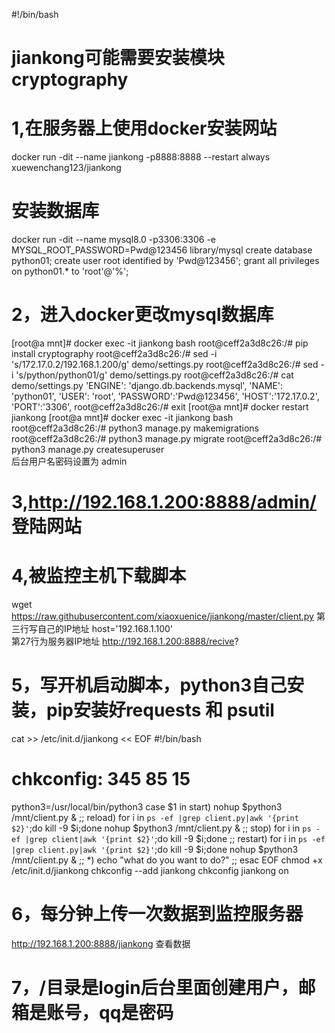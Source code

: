 #!/bin/bash
# jiankong可能需要安装模块 cryptography
# 1,在服务器上使用docker安装网站
docker run -dit --name  jiankong -p8888:8888 --restart always xuewenchang123/jiankong
# 安装数据库
docker run -dit --name mysql8.0  -p3306:3306 -e MYSQL_ROOT_PASSWORD=Pwd@123456 library/mysql
create database python01;
create user root identified by 'Pwd@123456';
grant all privileges on python01.* to 'root'@'%';
# 2，进入docker更改mysql数据库<br>
[root@a mnt]# docker exec  -it jiankong bash
root@ceff2a3d8c26:/# pip install cryptography
root@ceff2a3d8c26:/# sed -i 's/172.17.0.2/192.168.1.200/g' demo/settings.py 
root@ceff2a3d8c26:/# sed -i 's/python/python01/g' demo/settings.py 
root@ceff2a3d8c26:/# cat demo/settings.py 
        'ENGINE': 'django.db.backends.mysql',
        'NAME': 'python01',
        'USER': 'root',
        'PASSWORD':'Pwd@123456',
        'HOST':'172.17.0.2',
        'PORT':'3306',
root@ceff2a3d8c26:/# exit
[root@a mnt]# docker restart jiankong
[root@a mnt]# docker exec  -it jiankong bash
root@ceff2a3d8c26:/# python3 manage.py makemigrations
root@ceff2a3d8c26:/# python3 manage.py migrate
root@ceff2a3d8c26:/# python3 manage.py createsuperuser  
后台用户名密码设置为 admin

# 3,http://192.168.1.200:8888/admin/ 登陆网站



# 4,被监控主机下载脚本<br>
wget https://raw.githubusercontent.com/xiaoxuenice/jiankong/master/client.py
第三行写自己的IP地址        host='192.168.1.100'   
第27行为服务器IP地址      http://192.168.1.200:8888/recive?
# 5，写开机启动脚本，python3自己安装，pip安装好requests 和 psutil
cat >> /etc/init.d/jiankong << EOF
#!/bin/bash
# chkconfig: 345 85 15
python3=/usr/local/bin/python3
case $1 in
start)
nohup $python3 /mnt/client.py &
;;
reload)
for i in `ps -ef |grep client.py|awk '{print $2}'`;do kill -9 $i;done
nohup $python3 /mnt/client.py &
;;
stop)
for i in `ps -ef |grep client|awk '{print $2}'`;do kill -9 $i;done
;;
restart)
for i in `ps -ef |grep client.py|awk '{print $2}'`;do kill -9 $i;done
nohup $python3 /mnt/client.py &
;;
*)
echo "what do you want to do?"
;;
esac
EOF
chmod +x /etc/init.d/jiankong
chkconfig --add jiankong
chkconfig jiankong on

# 6，每分钟上传一次数据到监控服务器
http://192.168.1.200:8888/jiankong  查看数据
# 7，/目录是login后台里面创建用户，邮箱是账号，qq是密码

